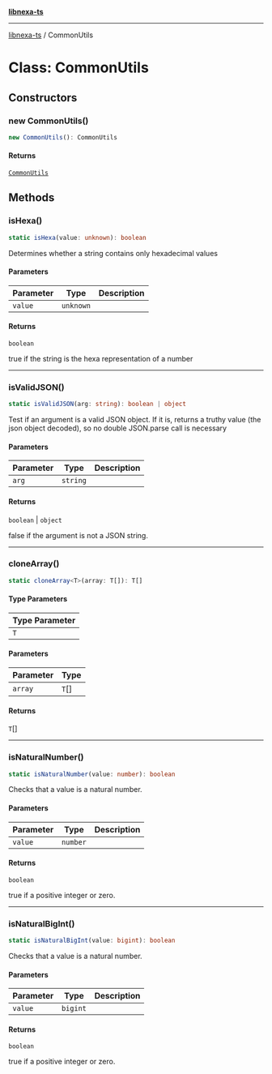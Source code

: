 [**libnexa-ts**](../index.md)

***

[libnexa-ts](../index.md) / CommonUtils

# Class: CommonUtils

## Constructors

### new CommonUtils()

```ts
new CommonUtils(): CommonUtils
```

#### Returns

[`CommonUtils`](CommonUtils.md)

## Methods

### isHexa()

```ts
static isHexa(value: unknown): boolean
```

Determines whether a string contains only hexadecimal values

#### Parameters

| Parameter | Type | Description |
| ------ | ------ | ------ |
| `value` | `unknown` |  |

#### Returns

`boolean`

true if the string is the hexa representation of a number

***

### isValidJSON()

```ts
static isValidJSON(arg: string): boolean | object
```

Test if an argument is a valid JSON object. If it is, returns a truthy
value (the json object decoded), so no double JSON.parse call is necessary

#### Parameters

| Parameter | Type | Description |
| ------ | ------ | ------ |
| `arg` | `string` |  |

#### Returns

`boolean` \| `object`

false if the argument is not a JSON string.

***

### cloneArray()

```ts
static cloneArray<T>(array: T[]): T[]
```

#### Type Parameters

| Type Parameter |
| ------ |
| `T` |

#### Parameters

| Parameter | Type |
| ------ | ------ |
| `array` | `T`[] |

#### Returns

`T`[]

***

### isNaturalNumber()

```ts
static isNaturalNumber(value: number): boolean
```

Checks that a value is a natural number.

#### Parameters

| Parameter | Type | Description |
| ------ | ------ | ------ |
| `value` | `number` |  |

#### Returns

`boolean`

true if a positive integer or zero.

***

### isNaturalBigInt()

```ts
static isNaturalBigInt(value: bigint): boolean
```

Checks that a value is a natural number.

#### Parameters

| Parameter | Type | Description |
| ------ | ------ | ------ |
| `value` | `bigint` |  |

#### Returns

`boolean`

true if a positive integer or zero.

